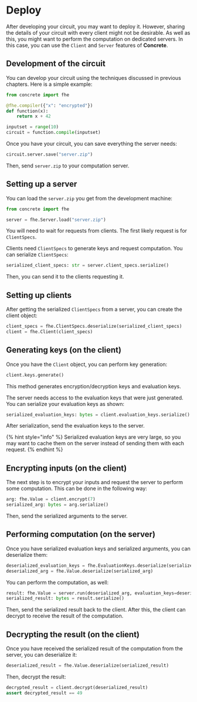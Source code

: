 # Deploy

After developing your circuit, you may want to deploy it. However, sharing the details of your circuit with every client might not be desirable. As well as this, you might want to perform the computation on dedicated servers. In this case, you can use the `Client` and `Server` features of **Concrete**.

## Development of the circuit

You can develop your circuit using the techniques discussed in previous chapters. Here is a simple example:

<!--pytest-codeblocks:skip-->
```python
from concrete import fhe

@fhe.compiler({"x": "encrypted"})
def function(x):
    return x + 42

inputset = range(10)
circuit = function.compile(inputset)
```

Once you have your circuit, you can save everything the server needs:

<!--pytest-codeblocks:skip-->
```python
circuit.server.save("server.zip")
```

Then, send `server.zip` to your computation server.

## Setting up a server

You can load the `server.zip` you get from the development machine:

<!--pytest-codeblocks:skip-->
```python
from concrete import fhe

server = fhe.Server.load("server.zip")
```

You will need to wait for requests from clients. The first likely request is for `ClientSpecs`.

Clients need `ClientSpecs` to generate keys and request computation. You can serialize `ClientSpecs`:

<!--pytest-codeblocks:skip-->
```python
serialized_client_specs: str = server.client_specs.serialize()
```

Then, you can send it to the clients requesting it.

## Setting up clients

After getting the serialized `ClientSpecs` from a server, you can create the client object:

<!--pytest-codeblocks:skip-->
```python
client_specs = fhe.ClientSpecs.deserialize(serialized_client_specs)
client = fhe.Client(client_specs)
```

## Generating keys (on the client)

Once you have the `Client` object, you can perform key generation:

<!--pytest-codeblocks:skip-->
```python
client.keys.generate()
```

This method generates encryption/decryption keys and evaluation keys.

The server needs access to the evaluation keys that were just generated. You can serialize your evaluation keys as shown:

<!--pytest-codeblocks:skip-->
```python
serialized_evaluation_keys: bytes = client.evaluation_keys.serialize()
```

After serialization, send the evaluation keys to the server.

{% hint style="info" %}
Serialized evaluation keys are very large, so you may want to cache them on the server instead of sending them with each request.
{% endhint %}

## Encrypting inputs (on the client)

The next step is to encrypt your inputs and request the server to perform some computation. This can be done in the following way:

<!--pytest-codeblocks:skip-->
```python
arg: fhe.Value = client.encrypt(7)
serialized_arg: bytes = arg.serialize()
```

Then, send the serialized arguments to the server.

## Performing computation (on the server)

Once you have serialized evaluation keys and serialized arguments, you can deserialize them:

<!--pytest-codeblocks:skip-->
```python
deserialized_evaluation_keys = fhe.EvaluationKeys.deserialize(serialized_evaluation_keys)
deserialized_arg = fhe.Value.deserialize(serialized_arg)
```

You can perform the computation, as well:

<!--pytest-codeblocks:skip-->
```python
result: fhe.Value = server.run(deserialized_arg, evaluation_keys=deserialized_evaluation_keys)
serialized_result: bytes = result.serialize()
```

Then, send the serialized result back to the client. After this, the client can decrypt to receive the result of the computation.

## Decrypting the result (on the client)

Once you have received the serialized result of the computation from the server, you can deserialize it:

<!--pytest-codeblocks:skip-->
```python
deserialized_result = fhe.Value.deserialize(serialized_result)
```

Then, decrypt the result:

<!--pytest-codeblocks:skip-->
```python
decrypted_result = client.decrypt(deserialized_result)
assert decrypted_result == 49
```
